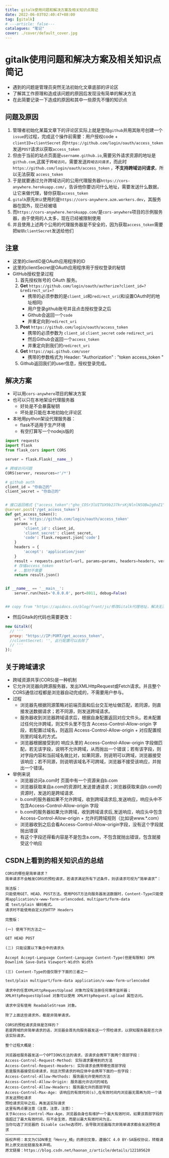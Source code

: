 ```yaml
---
title: gitalk使用问题和解决方案及相关知识点简记
date: 2022-06-03T02:40:47+08:00
tag: [gitalk]
# ---article: false---
catalagues: "笔记"
cover: ./cover/default_cover.jpg
---
```


# gitalk使用问题和解决方案及相关知识点简记

- 遇到的问题是管理员突然无法初始化文章底部的评论区
- 了解其工作原理和造成该问题的原因后发现没有简单的解决方法
- 在此简要记录一下造成的原因和其中一些原先不懂的知识点

## 问题及原因

1. 管理者初始化某篇文章下的评论区实际上就是登陆`github`并用其账号创建一个`issue`的过程，完成这个操作前需要：用户授权code + `clientID`+`clientSecret` 向`https://github.com/login/oauth/access_token`发送`POST`请求以获取`access_token`
1. 但由于当前的站点页面是`username.github.io`,需要另外请求资源的地址是`github.com`,这属于`跨域访问`，需要发送`跨域访问请求`，而此时 `https://github.com/login/oauth/access_token` ，**不支持跨域访问请求**，所以无法获取 `access_token`
1. 于是就要通过允许跨域访问的公用代理服务器`https://cors-anywhere.herokuapp.com/`，告诉他你要访问什么地址，需要发送什么数据，让它来做代理，替你获取`access_token`
1. `gitalk`原先`默认`使用的是`https://cors-anywhere.azm.workers.dev`，其服务器在国外，现已经被墙
1. 而`https://cors-anywhere.herokuapp.com/`是`cors-anywhere`项目的示例服务器，由于使用的人太多，现在已经被限制使用
1. 并且使用上述两个公用的代理服务器是不安全的，因为获取`access_token`需要把`秘钥clientSecret`发送给他们

## 注意

- 这里的clientID是OAuth应用程序的ID
- 这里的clientSecret是OAuth应用程序用于授权登录的秘钥
- GitHub授权登录过程
  1. 首先授权账号的 OAuth 服务。
  1. **Get** `https://github.com/login/oauth/authorize?client_id=?&redirect_uri=?`
     - 携带的必须参数的是`client_id`和`redirect_uri`(和设置OAuth时的地址相同)
     - 用户登录github账号并且点击授权登录之后
     - Github会返回一个`code`
     - 并重定向到`redirect_uri`
  1. **Post** `https://github.com/login/oauth/access_token`
     - 携带的必须参数为 `client_id` `client_secret` `code` `redirect_uri`
     - 然后Github会返回一个`access_token`
     - 并重定向到我们的`redirect_uri`
  1. **Get** `https://api.github.com/user`
     - 携带的参数格式为 Header: "Authorization" : "token access_token "
  1. Github返回我们的user信息，授权登录完成。

## 解决方案

- 可以用`cors-anywhere`项目的解决方案
- 也可以只在本地架设代理服务器
  - 好处是不会暴露秘钥
  - 坏处是只能在本地初始化评论区
- 本地用python架设代理服务器：
  - flask不适用于生产环境
  - 有空打算写一个nodejs版的

```python
import requests
import flask
from flask_cors import CORS

server = flask.Flask(__name__)

# 跨域访问问题
CORS(server, resources=r'/*')

# github auth
client_id = "你自己的"
client_secret = "你自己的"


# 接口返回格式 {"access_token":"gho_COSr3lUITUX9b2J7krsKjNlnlNSOBw2g0oZ1","token_type":"bearer","scope":"public_repo"}
@server.post('/get_access_token')
def get_access_token():
    url = 'https://github.com/login/oauth/access_token'
    params = {
        'client_id': client_id,
        'client_secret': client_secret,
        'code': flask.request.json['code']
    }
    headers = {
        'accept': 'application/json'
    }
    result = requests.post(url=url, params=params, headers=headers, verify=False)
    # 存储access_token
    # ..暂时不需要
    return result.json()


if __name__ == '__main__':
    server.run(host='0.0.0.0', port=8011, debug=False)


## copy from "https://apidocs.cn/blog/front/js/修改Gitalk代理地址，解决无法登录问题.html"
```

- 然后Gitalk的代码也需要更改：

```js
new Gitalk({
  // '''
  proxy: "https://IP:PORT/get_access_token",
  //clientSecret: '', 此行配置可以去除了
  // '''
});
```

## 关于跨域请求

- 跨域资源共享(CORS)是一种机制
- 它允许浏览器向跨源服务器，发出XMLHttpRequest或Fetch请求。并且整个CORS通信过程都是浏览器自动完成的，不需要用户参与。
- 过程
  - 浏览器先根据同源策略对前端页面和后台交互地址做匹配，若同源，则直接发送数据请求；若不同源，则发送跨域请求。
  - 服务器收到浏览器跨域请求后，根据自身配置返回对应文件头。若未配置过任何允许跨域，则文件头里不包含 Access-Control-Allow-origin 字段，若配置过域名，则返回 Access-Control-Allow-origin + 对应配置规则里的域名的方式。
  - 浏览器根据接受到的 响应头里的 Access-Control-Allow-origin 字段做匹配，若无该字段，说明不允许跨域，从而抛出一个错误；若有该字段，则对字段内容和当前域名做比对，如果同源，则说明可以跨域，浏览器接受该响应；若不同源，则说明该域名不可跨域，浏览器不接受该响应，并抛出一个错误。
- 举例来说
  - 浏览器访问a.com时 页面中有一个资源来自b.com
  - 浏览器获取来自a.com的资源时,发送普通请求；浏览器获取来自b.com的资源时，发送的是跨域请求.
  - b.com的服务器如果不允许跨域，收到跨域请求后,发送响应，响应头中不包含Access-Control-Allow-origin 字段
  - b.com的服务器如果允许跨域，收到跨域请求后,发送响应，响应头中包含Access-Control-Allow-origin + 允许的跨域规则（比如说www.\*.com）
  - 浏览器收到之后会看Access-Control-Allow-origin字段，没有这个字段就抛出错误
  - 有这个字段还得看内容是不是包含a.com，不包含就抛出错误，包含就接受这个响应

## CSDN上看到的相关知识点的总结

```text
CORS的哪些是简单请求？
简单请求不会触发CORS的预检请求，若请求满足所有下述条件，则该请求可视为“简单请求”：

简洁版：
只能使用GET、HEAD、POST方法。使用POST方法向服务器发送数据时，Content-Type只能使用application/x-www-form-urlencoded、multipart/form-data
或 text/plain 编码格式。
请求时不能使用自定义的HTTP Headers

完整版：

(一) 使用下列方法之一

GET HEAD POST

(二) 只能设置以下集合中的请求头

Accept Accept-Language Content-Language Content-Type(但是有限制) DPR
Downlink Save-Data Viewport-Width Width

(三) Content-Type的值仅限于下面的三者之一

text/plain multipart/form-data application/x-www-form-urlencoded

请求中的任意XMLHttpRequestUpload 对象均没有注册任何事件监听器；XMLHttpRequestUpload 对象可以使用 XMLHttpRequest.upload 属性访问。

请求中没有使用 ReadableStream 对象。

除了上面这些请求外，都是非简单请求。

CORS的预检请求具体是怎样的？
若是跨域的非简单请求的话，浏览器会首先向服务器发送一个预检请求，以获知服务器是否允许该实际请求。

整个过程大概是：

浏览器给服务器发送一个OPTIONS方法的请求，该请求会携带下面两个首部字段：
Access-Control-Request-Method: 实际请求要用到的方法
Access-Control-Request-Headers: 实际请求会携带哪些首部字段
若是服务器接受后续请求，则这次预请求的响应体中会携带下面的一些字段：
Access-Control-Allow-Methods: 服务器允许使用的方法
Access-Control-Allow-Origin: 服务器允许访问的域名
Access-Control-Allow-Headers: 服务器允许的首部字段
Access-Control-Max-Age: 该响应的有效时间(s),在有效时间内浏览器无需再为同一个请求发送预检请求
预检请求完毕之后，再发送实际请求
这里有两点要注意（注意，注意，注意）：
关于Access-Control-Max-Age，浏览器自身也有维护一个最大有效时间，如果该首部字段的值超过了最大有效时间，将不会生效，而是以最大有效时间为主。
当你勾选了浏览器的 Disable cache选项时，会导致浏览器每次非简单请求都会发送预检请求
————————————————
版权声明：本文为CSDN博主「Henry_楠」的原创文章，遵循CC 4.0 BY-SA版权协议，转载请附上原文出处链接及本声明。
原文链接：https://blog.csdn.net/haonan_z/article/details/122105620

```
